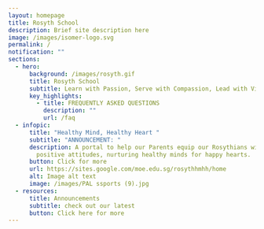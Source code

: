 ```yaml
---
layout: homepage
title: Rosyth School
description: Brief site description here
image: /images/isomer-logo.svg
permalink: /
notification: ""
sections:
  - hero:
      background: /images/rosyth.gif
      title: Rosyth School
      subtitle: Learn with Passion, Serve with Compassion, Lead with Vision
      key_highlights:
        - title: FREQUENTLY ASKED QUESTIONS
          description: ""
          url: /faq
  - infopic:
      title: "Healthy Mind, Healthy Heart "
      subtitle: "ANNOUNCEMENT: "
      description: A portal to help our Parents equip our Rosythians with skills and
        positive attitudes, nurturing healthy minds for happy hearts.
      button: Click for more
      url: https://sites.google.com/moe.edu.sg/rosythhmhh/home
      alt: Image alt text
      image: /images/PAL ssports (9).jpg
  - resources:
      title: Announcements
      subtitle: check out our latest
      button: Click here for more
---
```


